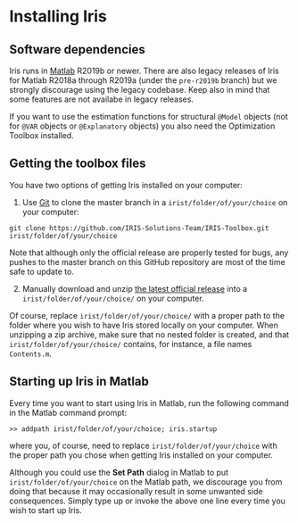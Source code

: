 
# Installing Iris

## Software dependencies

Iris runs in [Matlab](https://www.mathworks.com/matlab) R2019b or newer.
There are also legacy releases of Iris for Matlab R2018a through R2019a
(under the `pre-r2019b` branch) but we strongly discourage using the legacy
codebase. Keep also in mind that some features are not availabe in legacy
releases.

If you want to use the estimation functions for structural `@Model` objects
(not for `@VAR` objects or `@Explanatory` objects) you also need the
Optimization Toolbox installed.


## Getting the toolbox files

You have two options of getting Iris installed on your computer:

1. Use [Git](https://git-scm.com) to clone the master branch in a
   `irist/folder/of/your/choice` on your computer:

```
git clone https://github.com/IRIS-Solutions-Team/IRIS-Toolbox.git irist/folder/of/your/choice
```

Note that although only the official release are properly tested for bugs,
any pushes to the master branch on this GitHub repository are most of the
time safe to update to.

2. Manually download and unzip [the latest official
   release](https://github.com/IRIS-Solutions-Team/IRIS-Toolbox/releases/tag/Release-20210802)
   into a `irist/folder/of/your/choice/` on your computer.

Of course, replace `irist/folder/of/your/choice/` with a proper path to the
folder where you wish to have Iris stored locally on your computer. When
unzipping a zip archive, make sure that no nested folder is created, and
that `irist/folder/of/your/choice/` contains, for instance, a file names
`Contents.m`.


## Starting up Iris in Matlab

Every time you want to start using Iris in Matlab, run the following
command in the Matlab command prompt:

```
>> addpath irist/folder/of/your/choice; iris.startup
```

where you, of course, need to replace `irist/folder/of/your/choice` with
the proper path you chose when getting Iris installed on your computer.

Although you could use the **Set Path** dialog in Matlab to put
`irist/folder/of/your/choice` on the Matlab path, we discourage you from
doing that because it may occasionally result in some unwanted side
consequences. Simply type up or invoke the above one line every time you
wish to start up Iris.

